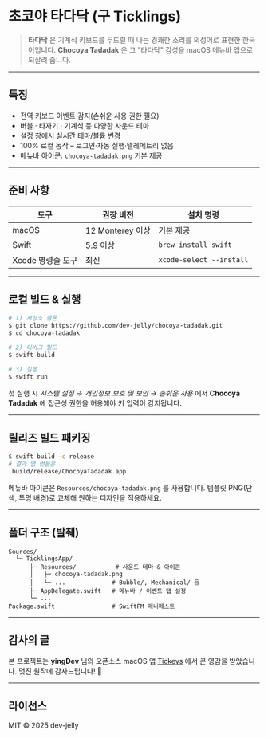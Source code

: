 # 초코야 타다닥 (구 Ticklings)

> **타다닥** 은 기계식 키보드를 두드릴 때 나는 경쾌한 소리를 의성어로 표현한 한국어입니다. **Chocoya Tadadak** 은 그 "타다닥" 감성을 macOS 메뉴바 앱으로 되살려 줍니다.

---

## 특징

* 전역 키보드 이벤트 감지(손쉬운 사용 권한 필요)
* 버블 · 타자기 · 기계식 등 다양한 사운드 테마
* 설정 창에서 실시간 테마/볼륨 변경
* 100% 로컬 동작 – 로그인·자동 실행·텔레메트리 없음
* 메뉴바 아이콘: `chocoya-tadadak.png` 기본 제공

---

## 준비 사항

| 도구 | 권장 버전 | 설치 명령 |
|------|-----------|-----------|
| macOS | 12 Monterey 이상 | 기본 제공 |
| Swift | 5.9 이상 | `brew install swift` |
| Xcode 명령줄 도구 | 최신 | `xcode-select --install` |

---

## 로컬 빌드 & 실행

```bash
# 1) 저장소 클론
$ git clone https://github.com/dev-jelly/chocoya-tadadak.git
$ cd chocoya-tadadak

# 2) 디버그 빌드
$ swift build

# 3) 실행
$ swift run
```

첫 실행 시 *시스템 설정 → 개인정보 보호 및 보안 → 손쉬운 사용* 에서 **Chocoya Tadadak** 에 접근성 권한을 허용해야 키 입력이 감지됩니다.

---

## 릴리즈 빌드 패키징

```bash
$ swift build -c release
# 결과 앱 번들은
.build/release/ChocoyaTadadak.app
```

메뉴바 아이콘은 `Resources/chocoya-tadadak.png` 를 사용합니다. 템플릿 PNG(단색, 투명 배경)로 교체해 원하는 디자인을 적용하세요.

---

## 폴더 구조 (발췌)

```
Sources/
  └─ TicklingsApp/
      ├─ Resources/           # 사운드 테마 & 아이콘
      │   ├─ chocoya-tadadak.png
      │   └─ ...             # Bubble/, Mechanical/ 등
      ├─ AppDelegate.swift   # 메뉴바 / 이벤트 탭 설정
      └─ ...
Package.swift                # SwiftPM 매니페스트
```

---

## 감사의 글

본 프로젝트는 **yingDev** 님의 오픈소스 macOS 앱 [Tickeys](https://github.com/yingDev/Tickeys) 에서 큰 영감을 받았습니다. 멋진 원작에 감사드립니다! 🎉

---

## 라이선스

MIT © 2025 dev-jelly
